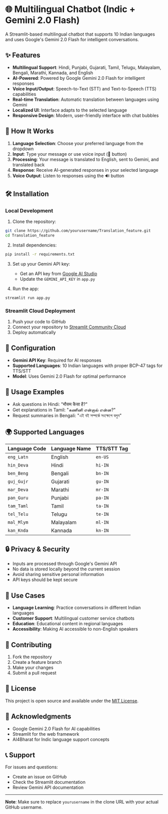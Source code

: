 # 🌐 Multilingual Chatbot (Indic + Gemini 2.0 Flash)

A Streamlit-based multilingual chatbot that supports 10 Indian languages and uses Google's Gemini 2.0 Flash for intelligent conversations.

## ✨ Features

- **Multilingual Support**: Hindi, Punjabi, Gujarati, Tamil, Telugu, Malayalam, Bengali, Marathi, Kannada, and English
- **AI-Powered**: Powered by Google Gemini 2.0 Flash for intelligent responses
- **Voice Input/Output**: Speech-to-Text (STT) and Text-to-Speech (TTS) capabilities
- **Real-time Translation**: Automatic translation between languages using Gemini
- **Localized UI**: Interface adapts to the selected language
- **Responsive Design**: Modern, user-friendly interface with chat bubbles

## 🚀 How It Works

1. **Language Selection**: Choose your preferred language from the dropdown
2. **Input**: Type your message or use voice input (🎤 button)
3. **Processing**: Your message is translated to English, sent to Gemini, and translated back
4. **Response**: Receive AI-generated responses in your selected language
5. **Voice Output**: Listen to responses using the 🔊 button

## 🛠️ Installation

### Local Development

1. Clone the repository:
```bash
git clone https://github.com/yourusername/Translation_feature.git
cd Translation_feature
```

2. Install dependencies:
```bash
pip install -r requirements.txt
```

3. Set up your Gemini API key:
   - Get an API key from [Google AI Studio](https://makersuite.google.com/app/apikey)
   - Update the `GEMINI_API_KEY` in `app.py`

4. Run the app:
```bash
streamlit run app.py
```

### Streamlit Cloud Deployment

1. Push your code to GitHub
2. Connect your repository to [Streamlit Community Cloud](https://streamlit.io/cloud)
3. Deploy automatically

## 🔧 Configuration

- **Gemini API Key**: Required for AI responses
- **Supported Languages**: 10 Indian languages with proper BCP-47 tags for TTS/STT
- **Model**: Uses Gemini 2.0 Flash for optimal performance

## 📱 Usage Examples

- Ask questions in Hindi: "मौसम कैसा है?"
- Get explanations in Tamil: "கணினி என்றால் என்ன?"
- Request summaries in Bengali: "এই বই সম্পর্কে সংক্ষেপে বলুন"

## 🌍 Supported Languages

| Language Code | Language Name | TTS/STT Tag |
|---------------|----------------|-------------|
| `eng_Latn` | English | `en-US` |
| `hin_Deva` | Hindi | `hi-IN` |
| `ben_Beng` | Bengali | `bn-IN` |
| `guj_Gujr` | Gujarati | `gu-IN` |
| `mar_Deva` | Marathi | `mr-IN` |
| `pan_Guru` | Punjabi | `pa-IN` |
| `tam_Taml` | Tamil | `ta-IN` |
| `tel_Telu` | Telugu | `te-IN` |
| `mal_Mlym` | Malayalam | `ml-IN` |
| `kan_Knda` | Kannada | `kn-IN` |

## 🔒 Privacy & Security

- Inputs are processed through Google's Gemini API
- No data is stored locally beyond the current session
- Avoid sharing sensitive personal information
- API keys should be kept secure

## 🎯 Use Cases

- **Language Learning**: Practice conversations in different Indian languages
- **Customer Support**: Multilingual customer service chatbots
- **Education**: Educational content in regional languages
- **Accessibility**: Making AI accessible to non-English speakers

## 🤝 Contributing

1. Fork the repository
2. Create a feature branch
3. Make your changes
4. Submit a pull request

## 📄 License

This project is open source and available under the [MIT License](LICENSE).

## 🙏 Acknowledgments

- Google Gemini 2.0 Flash for AI capabilities
- Streamlit for the web framework
- AI4Bharat for Indic language support concepts

## 📞 Support

For issues and questions:
- Create an issue on GitHub
- Check the Streamlit documentation
- Review Gemini API documentation

---

**Note**: Make sure to replace `yourusername` in the clone URL with your actual GitHub username.
